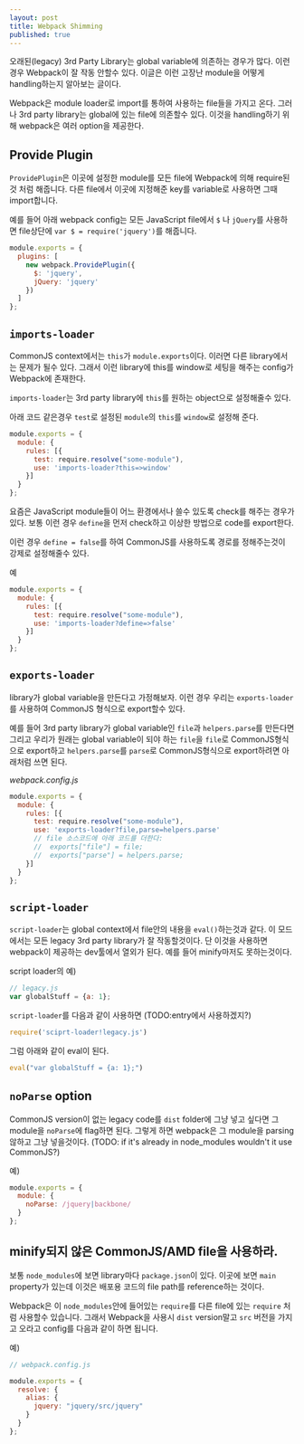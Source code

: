 ```yaml
---
layout: post
title: Webpack Shimming
published: true
---
```


오래된(legacy) 3rd Party Library는 global variable에 의존하는 경우가 많다. 이런 경우 Webpack이 잘 작동 안할수 있다. 이글은 이런 고장난 module을 어떻게 handling하는지 알아보는 글이다.

Webpack은 module loader로 import를 통하여 사용하는 file들을 가지고 온다. 
그러나 3rd party library는 global에 있는 file에 의존할수 있다. 이것을 handling하기 위해 webpack은 여러 option을 제공한다.

## Provide Plugin
`ProvidePlugin`은 이곳에 설정한 module를 모든 file에 Webpack에 의해 require된것 처럼 해줍니다.
다른 file에서 이곳에 지정해준 key를 variable로 사용하면 그때 import합니다.

예를 들어 아래 webpack config는 모든 JavaScript file에서  `$` 나 `jQuery`를 사용하면 file상단에 `var $ = require('jquery')`를 해줍니다.

```js
module.exports = {
  plugins: [
    new webpack.ProvidePlugin({
      $: 'jquery',
      jQuery: 'jquery'
    })
  ]
};
```


## `imports-loader`
CommonJS context에서는 `this`가 `module.exports`이다. 이러면 다른 library에서는 문제가 될수 있다. 그래서 이런 library에 this를 window로 세팅을 해주는 config가 Webpack에 존재한다.

`imports-loader`는 3rd party library에 `this`를 원하는 object으로 설정해줄수 있다.

아래 코드 같은경우 `test`로 설정된 `module`의 `this`를 `window`로 설정해 준다.

```js
module.exports = {
  module: {
    rules: [{
      test: require.resolve("some-module"),
      use: 'imports-loader?this=>window'
    }]
  }
};
```

요즘은 JavaScript module들이 어느 환경에서나 쓸수 있도록 check를 해주는 경우가 있다. 보통 이런 경우 `define`을 먼저 check하고 이상한 방법으로 code를 export한다.

이런 경우 `define = false`를 하여 CommonJS를 사용하도록 경로를 정해주는것이 강제로 설정해줄수 있다.

예

```js
module.exports = {
  module: {
    rules: [{
      test: require.resolve("some-module"),
      use: 'imports-loader?define=>false'
    }]
  }
};
```


## `exports-loader`
library가 global variable을 만든다고 가정해보자.
이런 경우 우리는 `exports-loader`를 사용하여 CommonJS 형식으로 export할수 있다.

예를 들어 3rd party library가 global variable인 `file`과 `helpers.parse`를 만든다면 그리고 우리가 원래는 global variable이 되야 하는 `file`을 `file`로 CommonJS형식으로 export하고 `helpers.parse`를 `parse`로 CommonJS형식으로 export하려면 아래처럼 쓰면 된다.

*webpack.config.js*

```js
module.exports = {
  module: {
    rules: [{
      test: require.resolve("some-module"),
      use: 'exports-loader?file,parse=helpers.parse'
      // file 소스코드에 아래 코드를 더한다:
      //  exports["file"] = file;
      //  exports["parse"] = helpers.parse;
    }]
  }
};
```

## `script-loader`
`script-loader`는 global context에서 file안의 내용을 `eval()`하는것과 같다.
이 모드에서는 모든 legacy 3rd party library가 잘 작동할것이다.
단 이것을 사용하면 webpack이 제공하는 dev툴에서 열외가 된다. 예를 들어 minify마저도 못하는것이다.

script loader의 예)

```js
// legacy.js
var globalStuff = {a: 1};
```

`script-loader`를 다음과 같이 사용하면 (TODO:entry에서 사용하겠지?)

```js
require('sciprt-loader!legacy.js')
```

그럼 아래와 같이 eval이 된다.

```js
eval("var globalStuff = {a: 1};")
```

## `noParse` option
CommonJS version이 없는 legacy code를 `dist` folder에 그냥 넣고 싶다면 그 module을 `noParse`에 flag하면 된다. 그렇게 하면 webpack은 그 module을 parsing않하고 그냥 넣을것이다.
(TODO: if it's already in node_modules wouldn't it use CommonJS?)

예)

```js
module.exports = {
  module: {
    noParse: /jquery|backbone/
  }
};
```

## minify되지 않은 CommonJS/AMD file을 사용하라.
보통 `node_modules`에 보면 library마다 `package.json`이 있다. 이곳에 보면 `main` property가 있는데 이것은 배포용 코드의 file path를 reference하는 것이다.

Webpack은 이 `node_modules`안에 들어있는 `require`를 다른 file에 있는 `require` 처럼 사용할수 있습니다. 그래서 Webpack을 사용시 `dist` version말고 `src` 버전을 가지고 오라고 config를 다음과 같이 하면 됩니다.

예)

```js
// webpack.config.js

module.exports = {
  resolve: {
    alias: {
      jquery: "jquery/src/jquery"
    }
  }
};
```





